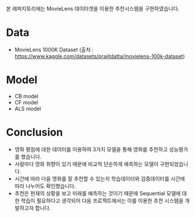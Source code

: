 본 레퍼지토리에는 MovieLens 데이터셋을 이용한 추천시스템을 구현하였습니다.

# Data
  - MovieLens 1000K Dataset (출처 : https://www.kaggle.com/datasets/prajitdatta/movielens-100k-dataset)

# Model
  - CB model
  - CF model
  - ALS model

# Conclusion
  - 영화 평점에 대한 데이터를 이용하여 3가지 모델을 통해 영화를 추천하고 성능평가를 했습니다.
  - 사람마다 영화 취향이 있기 때문에 비교적 단순하게 예측하는 모델이 구현되었습니다.
  - 시간에 따라 다음 영화를 잘 추천할 수 있는지 학습데이터와 검증데이터를 시간에 따라 나누어도 확인했습니다.
  - 추천은 현재의 상황을 보고 미래를 예측하는 것이기 때문에 Sequential 모델에 대한 학습이 필요하다고 생각되어 다음 프로젝트에서는 이를 이용한 추천 시스템을 개발하고자 합니다.
